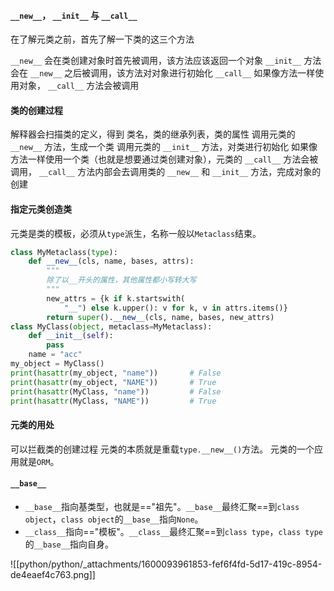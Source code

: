 #### `__new__`， `__init__` 与 `__call__` 
在了解元类之前，首先了解一下类的这三个方法

`__new__` 会在类创建对象时首先被调用，该方法应该返回一个对象
`__init__` 方法会在 `__new__` 之后被调用，该方法对对象进行初始化
`__call__` 如果像方法一样使用对象， `__call__` 方法会被调用

#### 类的创建过程
解释器会扫描类的定义，得到 类名，类的继承列表，类的属性
调用元类的 `__new__` 方法，生成一个类
调用元类的 `__init__` 方法，对类进行初始化
如果像方法一样使用一个类（也就是想要通过类创建对象），元类的 `__call__` 方法会被调用， `__call__` 方法内部会去调用类的 `__new__` 和 `__init__` 方法，完成对象的创建

#### 指定元类创造类
元类是类的模板，必须从`type`派生，名称一般以`Metaclass`结束。
```python
class MyMetaclass(type):
    def __new__(cls, name, bases, attrs):
        """
        除了以__开头的属性，其他属性都小写转大写
        """
        new_attrs = {k if k.startswith(
            "__") else k.upper(): v for k, v in attrs.items()}
        return super().__new__(cls, name, bases, new_attrs)
class MyClass(object, metaclass=MyMetaclass):
    def __init__(self):
        pass
    name = "acc"
my_object = MyClass()
print(hasattr(my_object, "name"))		# False
print(hasattr(my_object, "NAME"))		# True
print(hasattr(MyClass, "name"))			# False
print(hasattr(MyClass, "NAME"))			# True
```


#### 元类的用处
可以拦截类的创建过程
元类的本质就是重载`type.__new__()`方法。
元类的一个应用就是`ORM`。

#### `__base__`

- `__base__`指向基类型，也就是=="祖先"。`__base__`最终汇聚==到`class object`，`class object`的`__base__`指向`None`。
- `__class__`指向=="模板"。`__class__`最终汇聚==到`class type`，`class type`的`__base__`指向自身。

![[python/python/_attachments/1600093961853-fef6f4fd-5d17-419c-8954-de4eaef4c763.png]]

